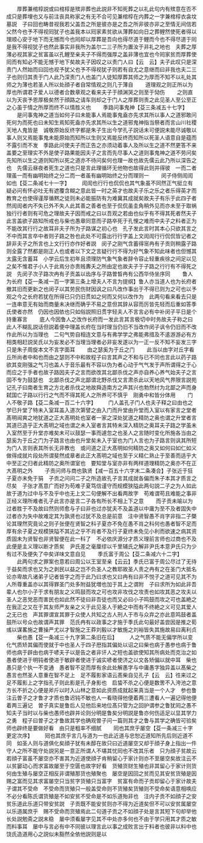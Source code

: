 <!-- { "loadSidebar": true } -->
　　厚葬兼棺椁説或曰棺椁是殡非葬也此説非不知死葬之以礼此句内有殡意在否不成只是葬埋也又与前注丧具称家之有无不合可见兼棺椁在内葬之一字兼棺椁衣衾坟墓説　子曰回也畴昔视我若父盖吾之所是彼亦是之吾之所非彼亦非之至情无间信若父然今也予不得视囘犹子也盖我本以囘家素贫欲从薄葬如向日之葬鲤然使死者得以理顺心安于地下而无憾而今也囘却以厚葬是吾向也得尽道于鲤而今也不得尽道于囘是我不得视犹子也然此事实非我所为盖尔二三子所为置汝于非礼之地也　夫葬之厚薄必视其家之贫富虽以孔鲤至亲夫子不得而强厚之盖非薄也宜也今囘家贫而厚葬使囘而有知必不能无憾于地下矣故夫子因叹之以责门人曰【云　云】夫子此叹只是深责门人然始而曰回也视予犹父也予不得视犹子则若有自尤之意继而曰非我也夫二三子也则归其责于门人此乃深责门人也盖门人徒知厚葬其师之为厚而不知不以礼处其师之为薄也若圣人所以处顔子者自常情观之则几于薄自
　　道理观之则正所以为厚也所谓君子爱人以德者合数章观之看来夫子于顔渊哭之则至于恸伤
　　之则直以为天丧予恩厚极矣然于顔路之请车则却之于门人之厚葬则责之此见圣人至公至正之心虽于情之所厚而终不以情胜义也
　　季路问事鬼神【芟三条减五十七字】
　　是问事鬼神之道当如何子曰未能事人焉能事鬼盍亦先求其所以事人之道邪敢问死何为而死也曰未知生焉知死盍亦先求其所以生之道邪鬼神指当祭者而言山川社稷天地人鬼皆是　诚敬原始反终字都是朱子生出今学孔子説话未可便説未能尽诚敬以事人则又焉能事鬼未能原始而知所以生则又焉能反终而知所以死圣人语意自是蕴而不露引而不发　季路此问使夫子而正告之亦须动着事人及所以生之道不然更答不来盖要之至理实不外是使子路果能因夫子之言而先尽事人之道则事鬼神之道不劳问矣先知所以生之道则知所以死之道亦不待问矣何也理一故也故先儒云此乃所以深告之也　先儒云昼夜者死生之道也只是言此理循环无他物也故得此则并得彼　一而二者理虽一而有幽明始终之分二而一者虽有幽明始终之分而理则一
　　闵子侍侧訚訚如也【芟二条减七十一字】
　　訚訚也行行也侃侃也其气象虽不同然正气挺立有疑必问有怀必吐无有遮覆含糊之意此皆一时之英才也故夫子乐之乐之者乐得英才而教育之也使得谨厚循黙之徒则未必能振防有为难冀其成就矣故夫子有乐于此四子者然訚訚者内不失已外不失人此其善之善者也至于侃侃虽圭角稍外见而亦未至于取祸独行行者则有可危之理故夫子因而戒之曰以吾观之若由也似乎有不得其死者然夫子此言盖欲子路知所戒也与柴也愚章同意而子路卒死于孔悝之难而中夫子之料者正为不能改其行行之故耳非夫子所为子路谋之初心也　孔子发此言时其本心只欲其言之不中而其言卒中者则子路之咎也此处不可露出行行字盖上文訚訚行行侃侃皆记者之辞非夫子之所言也上文行行亦作好者説　闵子之刚气含蓄得宻冉有子贡则稍露子路则全露了然都是刚正人也或者以下文之言疑行行不得为好气象不知此味者也但憾其太露无含蓄耳　小学云后生初年且须理防气象气象者辞令容止轻重疾徐之间足以见之矣不惟君子小人于此焉分亦贵贱夀夭之所由定也故夫子于子路之行行有不得死之説　先闵子次子路次冉有子贡盖以齿序与子路曽晳冉有公西华侍坐序同
　　鲁人为长府【芟一条减一百一字第三条上增夫人不言为提纲】鲁人亦当道人也为长府者撤其旧而更新之也闵子以其劳民伤财因讽之曰凡改作事出于不得已则为之可也以予观之今之长府若犹在所得已只仍旧贯如之何而又何以改作为　此两句看来看去只是一连串意无有始而商量未决继而确乎不易之意但其辞从容而厉皆先轻而后重如答季氏使者亦然　仍因也因依也只如俗説照旧贯字轻夫人不言言必有中补闵子平日是个持重寡言
　　底人今因鲁人之改作长府而一发此言其言极切中时务故夫子称之曰此人不糊乱説话但説着便中理盖长府在当时理当仍旧不当改作闵子讽令仍旧而不改作此所以为当理也　二句气势自相连文意与有弗学学之弗能弗措及不逺游游必有方相类相赶説吴氏以为妄发必不当理当理者必非妄发遂以为一正一反不知不妄发三字只是朱子周旋本文不言字面耳
　　由之瑟奚为于丘之门
　　此当以由字对丘字看丘所尚者中和也而由之瑟则不中和故程子曰言其声之不和与已不同也言此以药子路欲其变刚强之气习也盖人于音乐最有不容以伪为者心动于气气发于声所谓得之于心而应之于手者也故子路因夫子之言而欲改其北鄙杀伐之声亦自养心养气始夫子之言固不专为鼓瑟也　北鄙杀伐之声北鄙谓北野杀伐又言肃杀此以天地风气界限言説苑记孔子曰南者生育之方北者杀伐之地故舜造南方之声其兴也勃然纣为北鄙之声而身弑国亡子路以行行之气而不得其死人之所养可不慎乎　刚勇中和皆分体用
　　门人不敬子路【芟二条减一百二十六字】
　　门人盖孔子门人也夫子释之曰由也之学已升堂了特未入室耳盖入道次第譬之由入门而升堂由升堂而入室以有家言之堂者髙明闿爽之地犹道之正大髙明处也室者一家之深处犹道之精防之奥也谓之升堂者言其道已造乎正大髙明之域也谓之未入室者言其特未深入精防之奥耳夫子路之学虽未入室然至于升堂亦难矣未可以鼓瑟一事而遽忽之也圣人之言随时变化所施各当由之瑟奚为于丘之门为子路言也由也升堂矣未入于室也为门人言也为子路言则讽其所短为门人言则表其所长无非教也　或问道之正大髙明如何精防之奥又如何曰如仁如义做得成就片段处所谓斐然成章者此正大髙明之域也至于义精仁熟止于至善而适乎大中至正之归者此精防之奥所谓室也　要知堂与室亦非有两样道理精防之奥亦不在正大髙明之外
　　子贡问师与商也孰贤【减一百五十六字末二条凑合】子张近于狂子夏亦未免于狷　子贡之问问二子之所造故孔子言其成就各偏而朱子本其才质言之尽矣　子张才髙意广而好为苟难子夏笃信谨守而规模狭隘此两句説二子之为人如此故于道为过中与不及乎中也无上文二句便解不出看两故字　苟难谓苟且难能之事非正经义理所难者孔子此言亦是言二子各有所长不相上下之意
　　而子贡未喻以为过者胜于不及故曰然则师愈与子曰非也过亦犹夫不及盖道以中庸为至不及者固失中过者亦为失中故难定其为孰贤也过犹不及总是前意　注中贤智愚不肖字非指二子槩论其理然究竟论之则子张便在贤智之科子夏亦不免在愚不肖之科何也愚者智不足而厚有余子夏之规模狭隘不其近之乎不肖者不及行子夏终未免见小利而欲速之病其资质固未为贤智也非贤智便在此一科了　不必依庆源分才质义理前言师也过商也不及此便是主义理以断才质矣　尹氏差之毫厘缪以千里辅氏之解非尹氏本意尹氏只为少有过不及便失了中矣详味文意自见
　　季氏富于周公【芟二条减六十二字】
　　此两句求之罪案也意若曰周公以王室至亲【云云】季氏已富于周公尽过了无待于益矣而求也又为之剥民以益之岂不负圣人之教耶故圣人责之冉有之在圣门大抵名论亦卑故凡诸弟子记者皆字之而于此乃曰求也又曰冉有曰非不悦子之道可见其不为人所尊重盖亦以其得罪圣门处多附益犹増也加于其上之谓附　子曰求所为如此非吾辈人也尔小子于求有朋友之义鸣鼓而攻之可也攻非攻伐之攻责也如攻其恶之攻夫以圣人之恶党恶而害民也如此然不徒曰非吾徒也而又必曰小子鸣鼓而攻之可也盖絶之在我正之又在于其友师严友亲之义于此见圣人于絶之中而有不终絶之义可见其爱人之无已也　声其罪谓宣其罪于众使人共知之古人刑人于市与众弃之亦此意鸣鼓者盖鼓所以号众也故谓声其罪　范氏冉有以政事之才施于季氏此句最好盖尝因是推之荀彧以谋畧施之曹操严尤以才智施之王莽刘毅以才敏施之刘裕皆失其施故易曰离利贞
　　柴也愚【芟一条减三十九字第二条旧在后】
　　人之气质不能无偏学所以变化气质矫其偏而使就于中也圣人于四子厯指其偏处以诏之曰柴也病于愚参也病于鲁师也病于辟由也病于喭夫子以是告之者非讦人之短也盖欲使知其所病处而克治之如愚者使进于明钝者使进于敏辟者使进于诚实喭者使济之以文各矫偏以就中耳　柴也愚只是个执一不变通　愚者智不足而厚有余此处解愚字与中庸愚字独异盖以髙柴之愚言也然圣人意重在智不足上　足不履影家语云髙柴自见孔子【云　云】徃来过之足不履影上之字指孔子则此影是孔子身影也　启蛰不杀之心便是数罟不入洿池之意方长不折之心便是斧斤以时入山林之意如此资质成就起来真当是一个人才　参也鲁注云曽子之才鲁才才质也鲁迟钝不敏也人一看晓得他便着两三遭看人一遍记得他便着两三遍记　曽子真实是鲁后人见他后来地位髙只管为之回护谓参之鲁犹囘之愚不知夫子当时以与柴也愚师也辟并论则分明是鲁矣分明説是鲁亦何伤适足以显其学力之勇　程子曰曽子之才鲁故其学也确观曽子问一篇则其才之鲁与其学之确皆可验矣　师也辟终是要做好看　由只是粗率不细腻
　　囘也其庶乎屡空【芟一条减三十字更定次序】
　　囘也其庶乎言几与道为一也此近道与忠恕近道知所先后则近道不同　如圣人则与道俱化矣顔子犹有未醇在故只曰近道屡空又却于顔子身上指出一件守人之所不能守处説另是一意正所谓人不堪其忧囘也不改其乐者　只为顔子贫故云若顔子富虽不屡空亦不害其为近道使顔子肯稍留心于家计则亦不至屡空矣故注云不以贫窭动心而求富故屡至于空匮也故字好看　货殖货财生殖也非其留心于家计则货何由生殖与屡空正相反非谓殖那货也殖聚也　屡空是因回之贫而见其安贫货殖是因赐之富而见其求富屡空只当贫字货殖只当富字　贫富有命而子贡却留心于家计故夫子谓其不受命　不受命而货殖只一般盖受命则不货殖矣货殖则不受命矣语意相唤应不必分看陈氏谓货殖是不如安贫不受命是不如乐道殆非也　注内子贡不如顔子之安贫乐道此乐道只带安贫説　子贡既不能安贫则亦不得为近道矣但不可以安贫属屡空以乐道属庶乎　赐不受命而货殖焉此二句道子贡之不如顔子处是言其短下句却举他长处説勉斋之説末稳　屡中须看屡字见其不中处亦多何也不由于学只用其才质之敏而料事耳　屡中与言必有中不同彼以理言此以事之成败言出于料者也彼非以料中也饶氏造道用心之説似未豁然全依他説则是以
